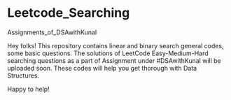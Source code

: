 # Leetcode_Searching
Assignments_of_DSAwithKunal

Hey folks! This repository contains linear and binary search general codes, some basic questions. 
The solutions of LeetCode Easy-Medium-Hard searching questions as a part of Assignment under #DSAwithKunal will be uploaded soon. 
These codes will help you get thorough with Data Structures. 

Happy to help!
